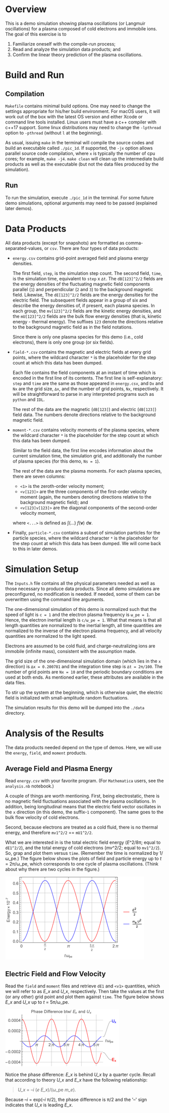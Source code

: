 # Overview

This is a demo simulation showing plasma oscillations (or Langmuir oscillations) for a plasma 
composed of cold electrons and immobile ions.
The goal of this exercise is to

1) Familiarize oneself with the compile-run process;
2) Read and analyze the simulation data products; and
3) Confirm the linear theory prediction of the plasma oscillations.


# Build and Run

## Compilation

`Makefile` contains minimal build options. One may need to change the settings appropriate
for his/her build environment.
For macOS users, it will work out of the box with the latest OS version and either Xcode or command line tools installed.
Linux users must have a c++ compiler with c++17 support.
Some linux distributions may need to change the `-lpthread` option to `-pthread` (without `l` at the beginning).

As usual, issuing `make` in the terminal will compile the source codes and build an executable
called `./pic_1d`.
If supported, the `-jx` option allows parallel source code compilation, where `x` is typically
the number of cpu cores; for example, `make -j4`.
`make clean` will clean up the intermediate build products as well as the executable
(but not the data files produced by the simulation).

## Run

To run the simulation, execute `./pic_1d` in the terminal.
For some future demo simulations, optional arguments may need to be passed (explained later demos).


# Data Products

All data products (except for snapshots) are formatted as comma-separated-values, or `csv`.
There are four types of data products:

* `energy.csv` contains grid-point averaged field and plasma energy densities.

    The first field, `step`, is the simulation step count.
    The second field, `time`, is the simulation time, equivalent to `step` x `∆t`.
    The `dB[123]^2/2` fields are the energy densities of the fluctuating magnetic field components
    parallel (`1`) and perpendicular (`2` and `3`) to the background magnetic field.
    Likewise, The `dE[123]^2/2` fields are the energy densities for the electric field.
    The subsequent fields appear in a group of six and describe the energy densities of, if present,
    each plasma species.
    In each group, the `mv[123]^2/2` fields are the kinetic energy densities, and
    the `mU[123]^2/2` fields are the bulk flow energy densities (that is, kinetic energy - thermal energy).
    The suffixes `123` denote the directions relative to the background magnetic field as in the field notations.
    
    Since there is only one plasma species for this demo (i.e., cold electrons), there is only one group (or six fields).

* `field-*.csv` contains the magnetic and electric fields at every grid points,
where the wildcard character `*` is the placeholder for the step count at which this data has been dumped.

    Each file contains the field components at an instant of time which is encoded in the first line
    of its contents.
    The first line is self-explanatory:
    `step` and `time` are the same as those appeared in `energy.csv`, and
    `Dx` and `Nx` are the grid size, `∆x`, and the number of grid points, `Nx`, respectively.
    It will be straightforward to parse in any interpreted programs such as `python` and `IDL`.

    The rest of the data are the magnetic (`dB[123]`) and electric (`dB[123]`) field data.
    The numbers denote directions relative to the background magnetic field.

* `moment-*.csv` contains velocity moments of the plasma species,
where the wildcard character `*` is the placeholder for the step count at which this data has been dumped.

    Similar to the field data, the first line encodes information about the current simulation time,
    the simulation grid, and additionally the number of plasma species (for this demo, `Ns = 1`).

    The rest of the data are the plasma moments.
    For each plasma species, there are seven columns:

    - `<1>` is the zeroth-order velocity moment;
    - `<v[123]>` are the three components of the first-order velocity moment
    (again, the numbers denoting directions relative to the background magnetic field); and
    - `<v[123]v[123]>` are the diagonal components of the second-order velocity moment,
    
    where `<...>` is defined as ∫(...) *f*(**v**) d**v**.


* Finally, `particle-*.csv` contains a subset of simulation particles for the particle species,
where the wildcard character `*` is the placeholder for the step count at which this data has been dumped.
We will come back to this in later demos.


# Simulation Setup

The `Inputs.h` file contains all the physical parameters needed as well as 
those necessary to produce data products.
Since all demo simulations are preconfigured, no modification is needed.
If needed, some of them can be overwritten using the command line arguments.

The one-dimensional simulation of this demo is normalized such that
the speed of light is `c = 1` and the electron plasma frequency is `ω_pe = 1`.
Hence, the electron inertial length is `c/ω_pe = 1`.
What that means is that
all length quantities are normalized to the inertial length,
all time quantities are normalized to the inverse of the electron plasma frequency, and
all velocity quantities are normalized to the light speed.

Electrons are assumed to be cold fluid, and charge-neutralizing ions are immobile (infinite mass),
consistent with the assumption made.

The grid size of the one-dimensional simulation domain (which lies in the `x` direction) is `∆x = 0.200781` and
the integration time step is `∆t = 2π/100`.
The number of grid points are `Nx = 10` and the periodic boundary conditions are used at both ends.
As mentioned earlier, these attributes are available in the data files.

To stir up the system at the beginning, which is otherwise quiet,
the electric field is initialized with small-amplitude random fluctuations.

The simulation results for this demo will be dumped into the `./data` directory.


# Analysis of the Results

The data products needed depend on the type of demos.
Here, we will use the `energy`, `field`, and `moment` products.

## Average Field and Plasma Energy

Read `energy.csv` with your favorite program.
(For `Mathematica` users, see the `analysis.nb` notebook.)

A couple of things are worth mentioning.
First, being electrostatic, there is no magnetic field fluctuations associated with the plasma oscillations.
In addition, being longitudinal means that the electric field vector oscillates in the `x` direction
(in this demo, the suffix-`1` component).
The same goes to the bulk flow velocity of cold electrons.

Second, because electrons are treated as a cold fluid, there is no thermal energy, and therefore
`mv1^2/2` == `mU1^2/2`.

What we are interested in is the total electric field energy (*E*^2/8π; equal to `dE1^2/2`), and
the total energy of cold electrons (*mv*^2/2; equal to `mv1^2/2`).
So, grap and plot them versus `time`.
(Remember the time is normalized by 1/ω_pe.)
The figure below shows the plots of field and particle energy up to *t* = 2π/ω_pe,
which corresponds to one cycle of plasma oscillations.
(Think about why there are two cycles in the figure.)

![Field and Plasma Energy](./figures/field_electron_energy.png)


## Electric Field and Flow Velocity

Read the `field` and `moment` files and retrieve `dE1` and `<v1>` quantities,
which we will refer to as *E_x* and *U_x*, respectively.
Then take the values at the first (or any other) grid point and plot them against `time`.
The figure below shows *E_x* and *U_x* up to *t* = 5π/ω_pe.

![Phase Relation between *E_x* and *U_x*](./figures/Ex_and_Ux_phase.png)

Notice the phase difference: *E_x* is behind *U_x* by a quarter cycle.
Recall that according to theory *U_x* and *E_x* have the following relationship:

> *U_x* = –*i* (*e* *E_x*)/(ω_pe *m_e*).

Because –*i* = exp(–*i* π/2), the phase difference is π/2 and the '–' sign indicates that
*U_x* is leading *E_x*.


